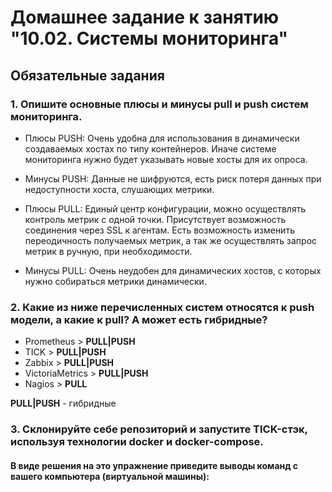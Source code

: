 # Домашнее задание к занятию "10.02. Системы мониторинга"
## Обязательные задания
### 1. Опишите основные плюсы и минусы pull и push систем мониторинга.
* Плюсы PUSH: Очень удобна для использования в динамически создаваемых хостах по типу контейнеров. Иначе системе мониторинга нужно будет указывать новые хосты для их опроса.
* Минусы PUSH: Данные не шифруются, есть риск потеря данных при недоступности хоста, слушающих метрики.

* Плюсы PULL: Единый центр конфигурации, можно осуществлять контроль метрик с одной точки. Присутствует возможность соединения через SSL к агентам.
Есть возможность изменить переодичность получаемых метрик, а так же осуществлять запрос метрик в ручную, при необходимости.
* Минусы PULL: Очень неудобен для динамических хостов, с которых нужно собираться метрики динамически.

### 2. Какие из ниже перечисленных систем относятся к push модели, а какие к pull? А может есть гибридные?
* Prometheus           > <b>PULL|PUSH</b>
* TICK                 > <b>PULL|PUSH</b>
* Zabbix               > <b>PULL|PUSH</b>
* VictoriaMetrics      > <b>PULL|PUSH</b>
* Nagios               > <b>PULL </b>

<b>PULL|PUSH</b> - гибридные

### 3. Склонируйте себе репозиторий и запустите TICK-стэк, используя технологии docker и docker-compose.
#### В виде решения на это упражнение приведите выводы команд с вашего компьютера (виртуальной машины):
